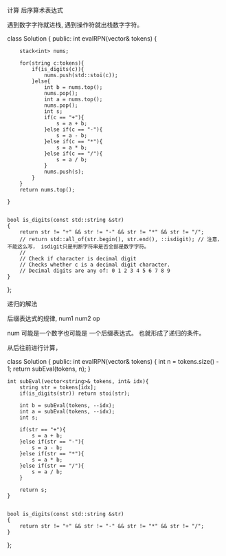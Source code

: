 
计算 后序算术表达式


遇到数字字符就进栈,  遇到操作符就出栈数字字符。


class Solution {
public:
    int evalRPN(vector<string>& tokens) {

        stack<int> nums;

        for(string c:tokens){
            if(is_digits(c)){
                nums.push(std::stoi(c));
            }else{
                int b = nums.top();
                nums.pop();
                int a = nums.top();
                nums.pop();
                int s;
                if(c == "+"){
                    s = a + b;
                }else if(c == "-"){
                    s = a - b;
                }else if(c == "*"){
                    s = a * b;
                }else if(c == "/"){
                    s = a / b;
                }
                nums.push(s);
            }
        }
        return nums.top();
        
    }
    
    
    bool is_digits(const std::string &str)
    {
        return str != "+" && str != "-" && str != "*" && str != "/";
        // return std::all_of(str.begin(), str.end(), ::isdigit); // 注意， 不能这么写， isdigit只是判断字符串是否全部是数字字符。
        // 
        // Check if character is decimal digit
        // Checks whether c is a decimal digit character.
        // Decimal digits are any of: 0 1 2 3 4 5 6 7 8 9
    }
};


递归的解法

后缀表达式的规律, num1 num2 op

num 可能是一个数字也可能是 一个后缀表达式。 也就形成了递归的条件。 

从后往前进行计算， 

class Solution {
public:
    int evalRPN(vector<string>& tokens) {
        int n = tokens.size() - 1;
        return subEval(tokens, n);
    }

    int subEval(vector<string>& tokens, int& idx){
        string str = tokens[idx];
        if(is_digits(str)) return stoi(str);

        int b = subEval(tokens, --idx);
        int a = subEval(tokens, --idx);
        int s;

        if(str == "+"){
            s = a + b;
        }else if(str == "-"){
            s = a - b;
        }else if(str == "*"){
            s = a * b;
        }else if(str == "/"){
            s = a / b;
        }

        return s;
    }


    bool is_digits(const std::string &str)
    {
        return str != "+" && str != "-" && str != "*" && str != "/";
    }

};